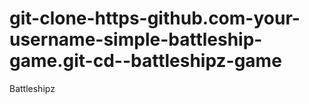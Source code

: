 # git-clone-https-github.com-your-username-simple-battleship-game.git-cd--battleshipz-game
Battleshipz 
